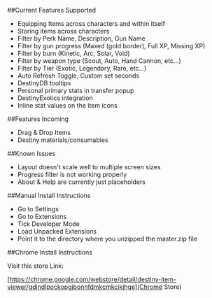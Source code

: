 

##Current Features Supported

-    Equipping Items across characters and within itself
-    Storing items across characters
-    Filter by Perk Name, Description, Gun Name
-    Filter by gun progress (Maxed (gold border), Full XP, Missing XP)
-    Filter by burn (Kinetic, Arc, Solar, Void)
-    Filter by weapon type (Scout, Auto, Hand Cannon, etc...)
-    Filter by Tier (Exotic, Legendary, Rare, etc...)
-    Auto Refresh Toggle, Custom set seconds
-    DestinyDB tooltips
-    Personal primary stats in transfer popup
-    DestinyExotics integration
-    Inline stat values on the item icons
    

##Features Incoming
-    Drag & Drop Items
-    Destiny materials/consumables

##Known Issues

-    Layout doesn't scale well to multiple screen sizes
-    Progress filter is not working properly
-    About & Help are currently just placeholders

##Manual Install Instructions

-    Go to Settings
-    Go to Extensions
-    Tick Developer Mode
-    Load Unpacked Extensions
-    Point it to the directory where you unzipped the master.zip file

##Chrome Install Instructions

Visit this store Link:

[https://chrome.google.com/webstore/detail/destiny-item-viewer/gdjndlpockopgjbonnfdmkcmkcikjhge](Chrome Store)
